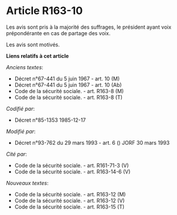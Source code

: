 # Article R163-10

Les avis sont pris à la majorité des suffrages, le président ayant voix prépondérante en cas de partage des voix. 

Les avis sont motivés.

**Liens relatifs à cet article**

_Anciens textes_:

  - Décret n°67-441 du 5 juin 1967 - art. 10 (M)
  - Décret n°67-441 du 5 juin 1967 - art. 10 (Ab)
  - Code de la sécurité sociale. - art. R163-8 (M)
  - Code de la sécurité sociale. - art. R163-8 (T)

_Codifié par_:

  - Décret n°85-1353 1985-12-17

_Modifié par_:

  - Décret n°93-762 du 29 mars 1993 - art. 6 () JORF 30 mars 1993

_Cité par_:

  - Code de la sécurité sociale. - art. R161-71-3 (V)
  - Code de la sécurité sociale. - art. R163-14-6 (V)

_Nouveaux textes_:

  - Code de la sécurité sociale. - art. R163-12 (M)
  - Code de la sécurité sociale. - art. R163-12 (V)
  - Code de la sécurité sociale. - art. R163-15 (T)
